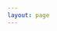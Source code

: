 ```yaml
---
layout: page
---
```

<script setup>
import Words from '../.vitepress/components/words.vue'
</script>

<ClientOnly>
<Words />
</ClientOnly>
